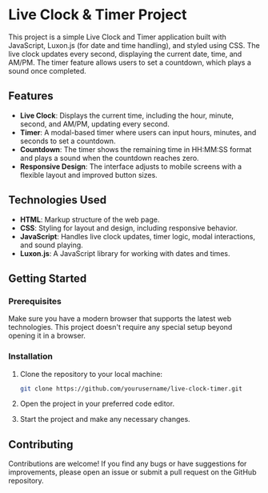 ﻿# Live Clock & Timer Project

This project is a simple Live Clock and Timer application built with JavaScript, Luxon.js (for date and time handling), and styled using CSS. The live clock updates every second, displaying the current date, time, and AM/PM. The timer feature allows users to set a countdown, which plays a sound once completed.

## Features

- **Live Clock**: Displays the current time, including the hour, minute, second, and AM/PM, updating every second.
- **Timer**: A modal-based timer where users can input hours, minutes, and seconds to set a countdown.
- **Countdown**: The timer shows the remaining time in HH:MM:SS format and plays a sound when the countdown reaches zero.
- **Responsive Design**: The interface adjusts to mobile screens with a flexible layout and improved button sizes.

## Technologies Used

- **HTML**: Markup structure of the web page.
- **CSS**: Styling for layout and design, including responsive behavior.
- **JavaScript**: Handles live clock updates, timer logic, modal interactions, and sound playing.
- **Luxon.js**: A JavaScript library for working with dates and times.

## Getting Started

### Prerequisites

Make sure you have a modern browser that supports the latest web technologies. This project doesn't require any special setup beyond opening it in a browser.

### Installation

1. Clone the repository to your local machine:

   ```bash
   git clone https://github.com/yourusername/live-clock-timer.git
2. Open the project in your preferred code editor.
3. Start the project and make any necessary changes.

## Contributing

Contributions are welcome! If you find any bugs or have suggestions for improvements, please open an issue or submit a pull request on the GitHub repository.

